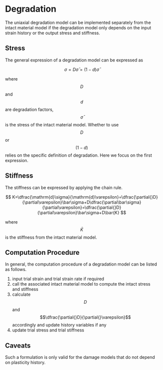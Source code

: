 # Degradation

The uniaxial degradation model can be implemented separately from the intact material model if the degradation model
only depends on the input strain history or the output stress and stiffness.

## Stress

The general expression of a degradation model can be expressed as

$$
\sigma=D\bar{\sigma}=(1-d)\bar{\sigma}
$$

where $$D$$ and $$d$$ are degradation factors, $$\bar\sigma$$ is the stress of the intact material model. Whether to use
$$D$$ or $$(1-d)$$ relies on the specific definition of degradation. Here we focus on the first expression.

## Stiffness

The stiffness can be expressed by applying the chain rule.

$$
K=\dfrac{\mathrm{d}\sigma}{\mathrm{d}\varepsilon}=\dfrac{\partial{}D}{\partial\varepsilon}\bar\sigma+D\dfrac{\partial\bar\sigma}{\partial\varepsilon}=\dfrac{\partial{}D}{\partial\varepsilon}\bar\sigma+D\bar{K}
$$

where $$\bar{K}$$ is the stiffness from the intact material model.

## Computation Procedure

In general, the computation procedure of a degradation model can be listed as follows.

1. input trial strain and trial strain rate if required
2. call the associated intact material model to compute the intact stress and stiffness
3. calculate $$D$$ and $$\dfrac{\partial{}D}{\partial{}\varepsilon}$$ accordingly and update history variables if any
4. update trial stress and trial stiffness

## Caveats

Such a formulation is only valid for the damage models that do not depend on plasticity history.
